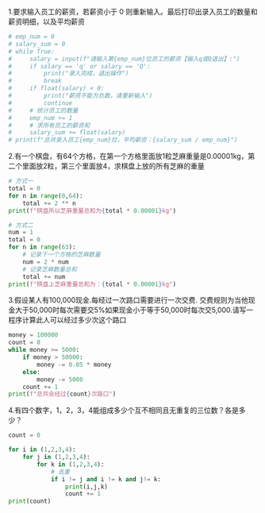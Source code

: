 1.要求输入员工的薪资，若薪资小于 0 则重新输入。最后打印出录入员工的数量和薪资明细，以及平均薪资

```python
# emp_num = 0
# salary_sum = 0
# while True:
#     salary = input(f"请输入第{emp_num}位员工的薪资【输入q或Q退出】:")
#     if salary == 'q' or salary == 'Q':
#         print("录入完成，退出操作")
#         break
#     if float(salary) < 0:
#         print("薪资不能为负数，请重新输入")
#         continue
#     # 统计员工的数量
#     emp_num += 1
#     # 求所有员工的薪资和
#     salary_sum += float(salary)
# print(f"总共录入员工{emp_num}位，平均薪资：{salary_sum / emp_num}")
```

2.有一个棋盘，有64个方格，在第一个方格里面放1粒芝麻重量是0.00001kg，第二个里面放2粒，第三个里面放4，求棋盘上放的所有芝麻的重量

```python
# 方式一
total = 0
for n in range(0,64):
    total += 2 ** n
print(f"棋盘所以芝麻重量总和为{total * 0.00001}kg")

# 方式二
num = 1
total = 0
for n in range(63):
    # 记录下一个方格的芝麻数量
    num = 2 * num
    # 记录芝麻数量总和
    total += num
print(f"棋盘上芝麻重量总和为：{total * 0.00001}kg")
```

3.假设某人有100,000现金.每经过一次路口需要进行一次交费. 交费规则为当他现金大于50,000时每次需要交5%如果现金小于等于50,000时每次交5,000.请写一程序计算此人可以经过多少次这个路口

```python
money = 100000
count = 0
while money >= 5000:
    if money > 50000:
        money -= 0.05 * money
    else:
        money -= 5000
    count += 1
print(f"总共会经过{count}次路口")
```

4.有四个数字，1，2，3，4能组成多少个互不相同且无重复的三位数？各是多少？

```python
count = 0

for i in (1,2,3,4):
    for j in (1,2,3,4):
        for k in (1,2,3,4):
            # 去重
            if i != j and i != k and j!= k:
                print(i,j,k)
                count += 1
print(count)
```

